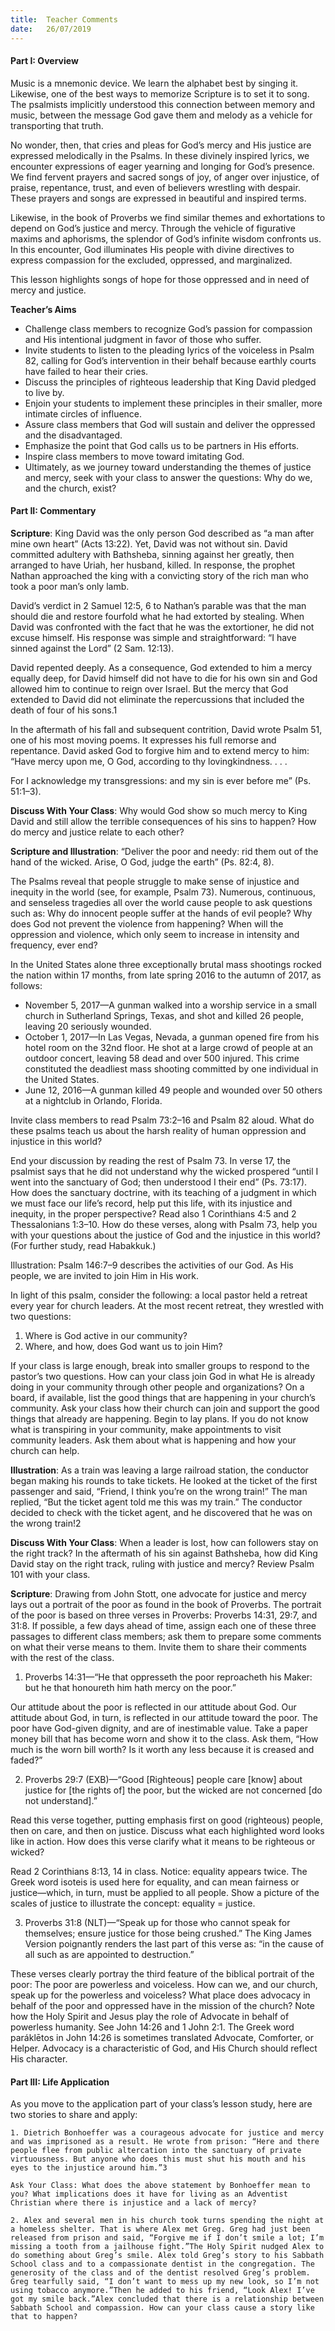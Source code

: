 ```yaml
---
title:  Teacher Comments
date:   26/07/2019
---
```


#### Part I: Overview

Music is a mnemonic device. We learn the alphabet best by singing it. Likewise, one of the best ways to memorize Scripture is to set it to song. The psalmists implicitly understood this connection between memory and music, between the message God gave them and melody as a vehicle for transporting that truth.

No wonder, then, that cries and pleas for God’s mercy and His justice are expressed melodically in the Psalms. In these divinely inspired lyrics, we encounter expressions of eager yearning and longing for God’s presence. We find fervent prayers and sacred songs of joy, of anger over injustice, of praise, repentance, trust, and even of believers wrestling with despair. These prayers and songs are expressed in beautiful and inspired terms.

Likewise, in the book of Proverbs we find similar themes and exhortations to depend on God’s justice and mercy. Through the vehicle of figurative maxims and aphorisms, the splendor of God’s infinite wisdom confronts us. In this encounter, God illuminates His people with divine directives to express compassion for the excluded, oppressed, and marginalized.

This lesson highlights songs of hope for those oppressed and in need of mercy and justice.

**Teacher’s Aims**

- Challenge class members to recognize God’s passion for compassion and His intentional judgment in favor of those who suffer.
- Invite students to listen to the pleading lyrics of the voiceless in Psalm 82, calling for God’s intervention in their behalf because earthly  courts have failed to hear their cries.
- Discuss the principles of righteous leadership that King David  pledged to live by.
- Enjoin your students to implement these principles in their smaller, more intimate circles of influence.
- Assure class members that God will sustain and deliver the oppressed and the disadvantaged.
- Emphasize the point that God calls us to be partners in His efforts.
- Inspire class members to move toward imitating God.
- Ultimately, as we journey toward understanding the themes of justice and mercy, seek with your class to answer the questions: Why do we, and the church, exist?

#### Part II: Commentary

**Scripture**: King David was the only person God described as “a man after mine own heart” (Acts 13:22). Yet, David was not without sin. David committed adultery with Bathsheba, sinning against her greatly, then arranged to have Uriah, her husband, killed. In response, the prophet Nathan approached the king with a convicting story of the rich man who took a poor man’s only lamb.

David’s verdict in 2 Samuel 12:5, 6 to Nathan’s parable was that the man should die and restore fourfold what he had extorted by stealing. When David was confronted with the fact that he was the extortioner, he did not excuse himself. His response was simple and straightforward: “I have sinned against the Lord” (2 Sam. 12:13).

David repented deeply. As a consequence, God extended to him a mercy equally deep, for David himself did not have to die for his own sin and God allowed him to continue to reign over Israel. But the mercy that God extended to David did not eliminate the repercussions that included the death of four of his sons.1

In the aftermath of his fall and subsequent contrition, David wrote Psalm 51, one of his most moving poems. It expresses his full remorse and repentance. David asked God to forgive him and to extend mercy to him: “Have mercy upon me, O God, according to thy lovingkindness. . . .

For I acknowledge my transgressions: and my sin is ever before me” (Ps. 51:1–3).

**Discuss With Your Class**: Why would God show so much mercy to King David and still allow the terrible consequences of his sins to happen? How do mercy and justice relate to each other?

**Scripture and Illustration**: “Deliver the poor and needy: rid them out of the hand of the wicked. Arise, O God, judge the earth” (Ps. 82:4, 8).

The Psalms reveal that people struggle to make sense of injustice and inequity in the world (see, for example, Psalm 73). Numerous, continuous, and senseless tragedies all over the world cause people to ask questions such as: Why do innocent people suffer at the hands of evil people? Why does God not prevent the violence from happening? When will the oppression and violence, which only seem to increase in intensity and frequency, ever end?

In the United States alone three exceptionally brutal mass shootings rocked the nation within 17 months, from late spring 2016 to the autumn of 2017, as follows:

- November 5, 2017—A gunman walked into a worship service in a small church in Sutherland Springs, Texas, and shot and killed 26 people, leaving 20 seriously wounded.
- October 1, 2017—In Las Vegas, Nevada, a gunman opened fire from his hotel room on the 32nd floor. He shot at a large crowd of people at an outdoor concert, leaving 58 dead and over 500 injured. This crime constituted the deadliest mass shooting committed by one individual in the United States.
- June 12, 2016—A gunman killed 49 people and wounded over 50 others at a nightclub in Orlando, Florida.

Invite class members to read Psalm 73:2–16 and Psalm 82 aloud. What do these psalms teach us about the harsh reality of human oppression and injustice in this world?

End your discussion by reading the rest of Psalm 73. In verse 17, the psalmist says that he did not understand why the wicked prospered “until I went into the sanctuary of God; then understood I their end” (Ps. 73:17). How does the sanctuary doctrine, with its teaching of a judgment in which we must face our life’s record, help put this life, with its injustice and inequity, in the proper perspective? Read also 1 Corinthians 4:5 and 2 Thessalonians 1:3–10. How do these verses, along with Psalm 73, help you with your questions about the justice of God and the injustice in this world? (For further study, read Habakkuk.)

Illustration: Psalm 146:7–9 describes the activities of our God. As His people, we are invited to join Him in His work.

In light of this psalm, consider the following: a local pastor held a retreat every year for church leaders. At the most recent retreat, they wrestled with two questions:

1.	Where is God active in our community?
2.	Where, and how, does God want us to join Him?

If your class is large enough, break into smaller groups to respond to the pastor’s two questions. How can your class join God in what He is already doing in your community through other people and organizations? On a board, if available, list the good things that are happening in your church’s community. Ask your class how their church can join and support the good things that already are happening. Begin to lay plans. If you do not know what is transpiring in your community, make appointments to visit community leaders. Ask them about what is happening and how your church can help.

**Illustration**: As a train was leaving a large railroad station, the conductor began making his rounds to take tickets. He looked at the ticket of the first passenger and said, “Friend, I think you’re on the wrong train!” The man replied, “But the ticket agent told me this was my train.” The conductor decided to check with the ticket agent, and he discovered that he was on the wrong train!2

**Discuss With Your Class**: When a leader is lost, how can followers stay on the right track? In the aftermath of his sin against Bathsheba, how did King David stay on the right track, ruling with justice and mercy? Review Psalm 101 with your class.

**Scripture**: Drawing from John Stott, one advocate for justice and mercy lays out a portrait of the poor as found in the book of Proverbs. The portrait of the poor is based on three verses in Proverbs: Proverbs 14:31, 29:7, and 31:8. If possible, a few days ahead of time, assign each one of these three passages to different class members; ask them to prepare some comments on what their verse means to them. Invite them to share their comments with the rest of the class.

1.	Proverbs 14:31—“He that oppresseth the poor reproacheth his Maker: but he that honoureth him hath mercy on the poor.”

Our attitude about the poor is reflected in our attitude about God. Our attitude about God, in turn, is reflected in our attitude toward the poor. The poor have God-given dignity, and are of inestimable value. Take a paper money bill that has become worn and show it to the class. Ask them, “How much is the worn bill worth? Is it worth any less because it is creased and faded?”

2.	Proverbs 29:7 (EXB)—“Good [Righteous] people care [know] about justice for [the rights of] the poor, but the wicked are not concerned [do not understand].”

Read this verse together, putting emphasis first on good (righteous) people, then on care, and then on justice. Discuss what each highlighted word looks like in action. How does this verse clarify what it means to be righteous or wicked?

Read 2 Corinthians 8:13, 14 in class.  Notice:  equality  appears twice. The Greek word isoteis is used here for equality, and can mean fairness or justice—which, in turn, must be applied to all people. Show a picture of the scales of justice to illustrate the concept: equality = justice.

3.	Proverbs 31:8 (NLT)—“Speak up for those who cannot speak for themselves; ensure justice for those being crushed.” The King James Version poignantly renders the last part of this verse as: “in the cause of all such as are appointed to destruction.”

These verses clearly portray the third feature of the biblical portrait of the poor: The poor are powerless and voiceless. How can we, and our church, speak up for the powerless and voiceless? What place does advocacy in behalf of the poor and oppressed have in the mission of the church? Note how the Holy Spirit and Jesus play the role of Advocate in behalf of powerless humanity. See John 14:26 and 1 John 2:1. The Greek word paráklētos in John 14:26 is sometimes translated Advocate, Comforter, or Helper. Advocacy is a characteristic of God, and His Church should reflect His character.

#### Part III: Life Application

As you move to the application part of your class’s lesson study, here are two stories to share and apply:

`1.	Dietrich Bonhoeffer was a courageous advocate for justice and mercy and was imprisoned as a result. He wrote from prison: “Here and there people flee from public altercation into the sanctuary of private virtuousness. But anyone who does this must shut his mouth and his eyes to the injustice around him.”3`

`Ask Your Class: What does the above statement by Bonhoeffer mean to you? What implications does it have for living as an Adventist Christian where there is injustice and a lack of mercy?`

`2.	Alex and several men in his church took turns spending the night at a homeless shelter. That is where Alex met Greg. Greg had just been released from prison and said, “Forgive me if I don’t smile a lot; I’m missing a tooth from a jailhouse fight.”The Holy Spirit nudged Alex to do something about Greg’s smile. Alex told Greg’s story to his Sabbath School class and to a compassionate dentist in the congregation. The generosity of the class and of the dentist resolved Greg’s problem. Greg tearfully said, “I don’t want to mess up my new look, so I’m not using tobacco anymore.”Then he added to his friend, “Look Alex! I’ve got my smile back.”Alex concluded that there is a relationship between Sabbath School and compassion. How can your class cause a story like that to happen?`